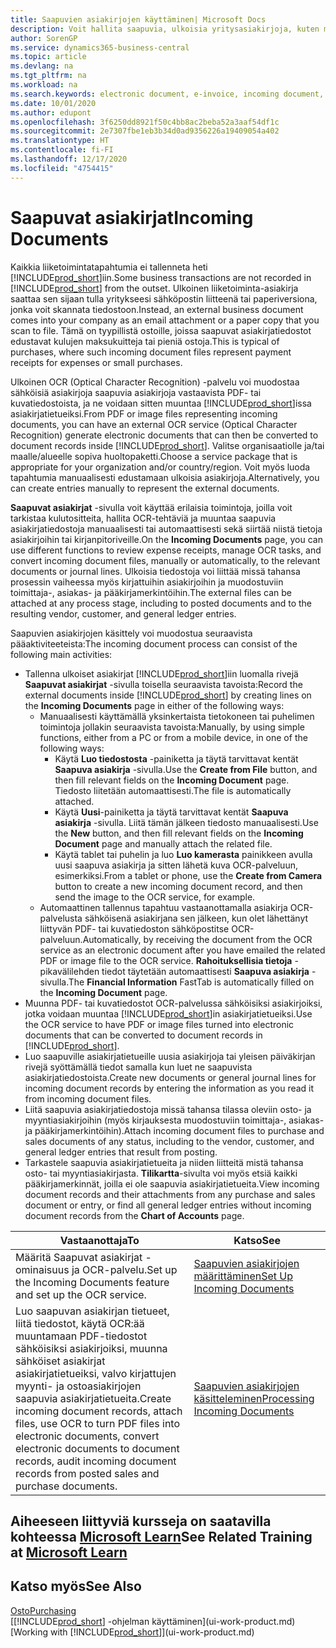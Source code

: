 ```yaml
---
title: Saapuvien asiakirjojen käyttäminen| Microsoft Docs
description: Voit hallita saapuvia, ulkoisia yritysasiakirjoja, kuten maksukuitteja tai PDF-tiedostoja, hallita OCR-tehtäviä ja muuntaa tiedostoja sähköisiksi asiakirjoiksi ja tietueiksi.
author: SorenGP
ms.service: dynamics365-business-central
ms.topic: article
ms.devlang: na
ms.tgt_pltfrm: na
ms.workload: na
ms.search.keywords: electronic document, e-invoice, incoming document, OCR, ecommerce, document exchange, import invoice
ms.date: 10/01/2020
ms.author: edupont
ms.openlocfilehash: 3f6250dd8921f50c4bb8ac2beba52a3aaf54df1c
ms.sourcegitcommit: 2e7307fbe1eb3b34d0ad9356226a19409054a402
ms.translationtype: HT
ms.contentlocale: fi-FI
ms.lasthandoff: 12/17/2020
ms.locfileid: "4754415"
---
```

# <a name="incoming-documents"></a><span data-ttu-id="f14cc-103">Saapuvat asiakirjat</span><span class="sxs-lookup"><span data-stu-id="f14cc-103">Incoming Documents</span></span>

<span data-ttu-id="f14cc-104">Kaikkia liiketoimintatapahtumia ei tallenneta heti [!INCLUDE[prod_short](includes/prod_short.md)]iin.</span><span class="sxs-lookup"><span data-stu-id="f14cc-104">Some business transactions are not recorded in [!INCLUDE[prod_short](includes/prod_short.md)] from the outset.</span></span> <span data-ttu-id="f14cc-105">Ulkoinen liiketoiminta-asiakirja saattaa sen sijaan tulla yritykseesi sähköpostin liitteenä tai paperiversiona, jonka voit skannata tiedostoon.</span><span class="sxs-lookup"><span data-stu-id="f14cc-105">Instead, an external business document comes into your company as an email attachment or a paper copy that you scan to file.</span></span> <span data-ttu-id="f14cc-106">Tämä on tyypillistä ostoille, joissa saapuvat asiakirjatiedostot edustavat kulujen maksukuitteja tai pieniä ostoja.</span><span class="sxs-lookup"><span data-stu-id="f14cc-106">This is typical of purchases, where such incoming document files represent payment receipts for expenses or small purchases.</span></span>

<span data-ttu-id="f14cc-107">Ulkoinen OCR (Optical Character Recognition) -palvelu voi muodostaa sähköisiä asiakirjoja saapuvia asiakirjoja vastaavista PDF- tai kuvatiedostoista, ja ne voidaan sitten muuntaa [!INCLUDE[prod_short](includes/prod_short.md)]issa asiakirjatietueiksi.</span><span class="sxs-lookup"><span data-stu-id="f14cc-107">From PDF or image files representing incoming documents, you can have an external OCR service (Optical Character Recognition) generate electronic documents that can then be converted to document records inside [!INCLUDE[prod_short](includes/prod_short.md)].</span></span> <span data-ttu-id="f14cc-108">Valitse organisaatiolle ja/tai maalle/alueelle sopiva huoltopaketti.</span><span class="sxs-lookup"><span data-stu-id="f14cc-108">Choose a service package that is appropriate for your organization and/or country/region.</span></span> <span data-ttu-id="f14cc-109">Voit myös luoda tapahtumia manuaalisesti edustamaan ulkoisia asiakirjoja.</span><span class="sxs-lookup"><span data-stu-id="f14cc-109">Alternatively, you can create entries manually to represent the external documents.</span></span>  

<span data-ttu-id="f14cc-110">**Saapuvat asiakirjat** -sivulla voit käyttää erilaisia toimintoja, joilla voit tarkistaa kulutositteita, hallita OCR-tehtäviä ja muuntaa saapuvia asiakirjatiedostoja manuaalisesti tai automaattisesti sekä siirtää niistä tietoja asiakirjoihin tai kirjanpitoriveille.</span><span class="sxs-lookup"><span data-stu-id="f14cc-110">On the **Incoming Documents** page, you can use different functions to review expense receipts, manage OCR tasks, and convert incoming document files, manually or automatically, to the relevant documents or journal lines.</span></span> <span data-ttu-id="f14cc-111">Ulkoisia tiedostoja voi liittää missä tahansa prosessin vaiheessa myös kirjattuihin asiakirjoihin ja muodostuviin toimittaja-, asiakas- ja pääkirjamerkintöihin.</span><span class="sxs-lookup"><span data-stu-id="f14cc-111">The external files can be attached at any process stage, including to posted documents and to the resulting vendor, customer, and general ledger entries.</span></span>

<span data-ttu-id="f14cc-112">Saapuvien asiakirjojen käsittely voi muodostua seuraavista pääaktiviteeteista:</span><span class="sxs-lookup"><span data-stu-id="f14cc-112">The incoming document process can consist of the following main activities:</span></span>

* <span data-ttu-id="f14cc-113">Tallenna ulkoiset asiakirjat [!INCLUDE[prod_short](includes/prod_short.md)]iin luomalla rivejä **Saapuvat asiakirjat** -sivulla toisella seuraavista tavoista:</span><span class="sxs-lookup"><span data-stu-id="f14cc-113">Record the external documents inside [!INCLUDE[prod_short](includes/prod_short.md)] by creating lines on the **Incoming Documents** page in either of the following ways:</span></span>
  * <span data-ttu-id="f14cc-114">Manuaalisesti käyttämällä yksinkertaista tietokoneen tai puhelimen toimintoja jollakin seuraavista tavoista:</span><span class="sxs-lookup"><span data-stu-id="f14cc-114">Manually, by using simple functions, either from a PC or from a mobile device, in one of the following ways:</span></span>
    * <span data-ttu-id="f14cc-115">Käytä **Luo tiedostosta** -painiketta ja täytä tarvittavat kentät **Saapuva asiakirja** -sivulla.</span><span class="sxs-lookup"><span data-stu-id="f14cc-115">Use the **Create from File** button, and then fill relevant fields on the **Incoming Document** page.</span></span> <span data-ttu-id="f14cc-116">Tiedosto liitetään automaattisesti.</span><span class="sxs-lookup"><span data-stu-id="f14cc-116">The file is automatically attached.</span></span>  
    * <span data-ttu-id="f14cc-117">Käytä **Uusi**-painiketta ja täytä tarvittavat kentät **Saapuva asiakirja** -sivulla. Liitä tämän jälkeen tiedosto manuaalisesti.</span><span class="sxs-lookup"><span data-stu-id="f14cc-117">Use the **New** button, and then fill relevant fields on the **Incoming Document** page and manually attach the related file.</span></span>
    * <span data-ttu-id="f14cc-118">Käytä tablet tai puhelin ja luo **Luo kamerasta** painikkeen avulla uusi saapuva asiakirja ja sitten lähetä kuva OCR-palveluun, esimerkiksi.</span><span class="sxs-lookup"><span data-stu-id="f14cc-118">From a tablet or phone, use the **Create from Camera** button to create a new incoming document record, and then send the image to the OCR service, for example.</span></span>
  * <span data-ttu-id="f14cc-119">Automaattinen tallennus tapahtuu vastaanottamalla asiakirja OCR-palvelusta sähköisenä asiakirjana sen jälkeen, kun olet lähettänyt liittyvän PDF- tai kuvatiedoston sähköpostitse OCR-palveluun.</span><span class="sxs-lookup"><span data-stu-id="f14cc-119">Automatically, by receiving the document from the OCR service as an electronic document after you have emailed the related PDF or image file to the OCR service.</span></span> <span data-ttu-id="f14cc-120">**Rahoituksellisia tietoja** -pikavälilehden tiedot täytetään automaattisesti **Saapuva asiakirja** -sivulla.</span><span class="sxs-lookup"><span data-stu-id="f14cc-120">The **Financial Information** FastTab is automatically filled on the **Incoming Document** page.</span></span>
* <span data-ttu-id="f14cc-121">Muunna PDF- tai kuvatiedostot OCR-palvelussa sähköisiksi asiakirjoiksi, jotka voidaan muuntaa [!INCLUDE[prod_short](includes/prod_short.md)]in asiakirjatietueiksi.</span><span class="sxs-lookup"><span data-stu-id="f14cc-121">Use the OCR service to have PDF or image files turned into electronic documents that can be converted to document records in [!INCLUDE[prod_short](includes/prod_short.md)].</span></span>
* <span data-ttu-id="f14cc-122">Luo saapuville asiakirjatietueille uusia asiakirjoja tai yleisen päiväkirjan rivejä syöttämällä tiedot samalla kun luet ne saapuvista asiakirjatiedostoista.</span><span class="sxs-lookup"><span data-stu-id="f14cc-122">Create new documents or general journal lines for incoming document records by entering the information as you read it from incoming document files.</span></span>
* <span data-ttu-id="f14cc-123">Liitä saapuvia asiakirjatiedostoja missä tahansa tilassa oleviin osto- ja myyntiasiakirjoihin (myös kirjauksesta muodostuviin toimittaja-, asiakas- ja pääkirjamerkintöihin).</span><span class="sxs-lookup"><span data-stu-id="f14cc-123">Attach incoming document files to purchase and sales documents of any status, including to the vendor, customer, and general ledger entries that result from posting.</span></span>
* <span data-ttu-id="f14cc-124">Tarkastele saapuvia asiakirjatietueita ja niiden liitteitä mistä tahansa osto- tai myyntiasiakirjasta. **Tilikartta**-sivulta voi myös etsiä kaikki pääkirjamerkinnät, joilla ei ole saapuvia asiakirjatietueita.</span><span class="sxs-lookup"><span data-stu-id="f14cc-124">View incoming document records and their attachments from any purchase and sales document or entry, or find all general ledger entries without incoming document records from the **Chart of Accounts** page.</span></span>

| <span data-ttu-id="f14cc-125">Vastaanottaja</span><span class="sxs-lookup"><span data-stu-id="f14cc-125">To</span></span> | <span data-ttu-id="f14cc-126">Katso</span><span class="sxs-lookup"><span data-stu-id="f14cc-126">See</span></span> |
| --- | --- |
| <span data-ttu-id="f14cc-127">Määritä Saapuvat asiakirjat -ominaisuus ja OCR-palvelu.</span><span class="sxs-lookup"><span data-stu-id="f14cc-127">Set up the Incoming Documents feature and set up the OCR service.</span></span> |[<span data-ttu-id="f14cc-128">Saapuvien asiakirjojen määrittäminen</span><span class="sxs-lookup"><span data-stu-id="f14cc-128">Set Up Incoming Documents</span></span>](across-how-setup-income-documents.md) |
| <span data-ttu-id="f14cc-129">Luo saapuvan asiakirjan tietueet, liitä tiedostot, käytä OCR:ää muuntamaan PDF-tiedostot sähköisiksi asiakirjoiksi, muunna sähköiset asiakirjat asiakirjatietueiksi, valvo kirjattujen myynti- ja ostoasiakirjojen saapuvia asiakirjatietueita.</span><span class="sxs-lookup"><span data-stu-id="f14cc-129">Create incoming document records, attach files, use OCR to turn PDF files into electronic documents, convert electronic documents to document records, audit incoming document records from posted sales and purchase documents.</span></span> |[<span data-ttu-id="f14cc-130">Saapuvien asiakirjojen käsitteleminen</span><span class="sxs-lookup"><span data-stu-id="f14cc-130">Processing Incoming Documents</span></span>](across-process-income-documents.md) |

## <a name="see-related-training-at-microsoft-learn"></a><span data-ttu-id="f14cc-131">Aiheeseen liittyviä kursseja on saatavilla kohteessa [Microsoft Learn](/learn/modules/incoming-documents-dynamics-365-business-central/index)</span><span class="sxs-lookup"><span data-stu-id="f14cc-131">See Related Training at [Microsoft Learn](/learn/modules/incoming-documents-dynamics-365-business-central/index)</span></span>

## <a name="see-also"></a><span data-ttu-id="f14cc-132">Katso myös</span><span class="sxs-lookup"><span data-stu-id="f14cc-132">See Also</span></span>

[<span data-ttu-id="f14cc-133">Osto</span><span class="sxs-lookup"><span data-stu-id="f14cc-133">Purchasing</span></span>](purchasing-manage-purchasing.md)  
<span data-ttu-id="f14cc-134">[[!INCLUDE[prod_short](includes/prod_short.md)] -ohjelman käyttäminen](ui-work-product.md)</span><span class="sxs-lookup"><span data-stu-id="f14cc-134">[Working with [!INCLUDE[prod_short](includes/prod_short.md)]](ui-work-product.md)</span></span>  
